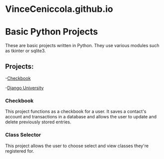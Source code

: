 # VinceCeniccola.github.io

<h1>Basic Python Projects</h1>

These are basic projects written in Python.  They use various modules such as tkinter or sqlite3.

<h2>Projects:</h2>

-<a href="https://github.com/VinceCeni/Django_Checkbook_Repo">Checkbook</a>

-<a href="https://github.com/VinceCeni/DjangoUniversity">Django University</a>

<h3>Checkbook</h3>

This project functions as a checkbook for a user.  It saves a contact's account and transactions in a database and allows the user to update and delete previously stored entries.

<h3>Class Selector</h3>

This project allows the user to choose select and view classes they're registered for.




